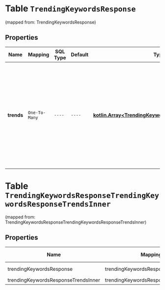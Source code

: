 
# Table `TrendingKeywordsResponse`
(mapped from: TrendingKeywordsResponse)

## Properties
Name | Mapping | SQL Type | Default | Type | Description | Notes
---- | ------- | -------- | ------- | ---- | ----------- | -----
**trends** | `One-To-Many` | `----` | `----`  | [**kotlin.Array&lt;TrendingKeywordsResponseTrendsInner&gt;**](TrendingKeywordsResponseTrendsInner.md) | The top trending keywords for the specified trend type in the requested region.&lt;br /&gt; Results are ordered, with the first element in the array representing the #1 top trend. |  [optional]


# **Table `TrendingKeywordsResponseTrendingKeywordsResponseTrendsInner`**
(mapped from: TrendingKeywordsResponseTrendingKeywordsResponseTrendsInner)

## Properties
Name | Mapping | SQL Type | Default | Type | Description | Notes
---- | ------- | -------- | ------- | ---- | ----------- | -----
trendingKeywordsResponse | trendingKeywordsResponse | long | | kotlin.Long | Primary Key | *one*
trendingKeywordsResponseTrendsInner | trendingKeywordsResponseTrendsInner | long | | kotlin.Long | Foreign Key | *many*



